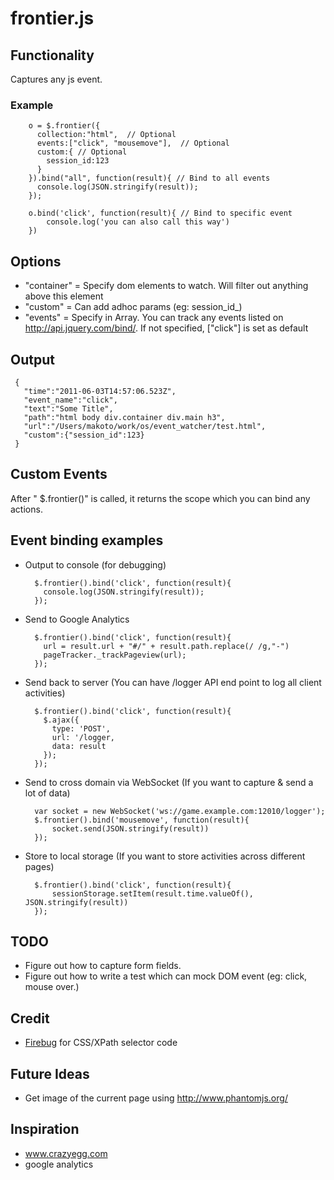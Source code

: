 # frontier.js

## Functionality

Captures any js event.

### Example

		o = $.frontier({
		  collection:"html",  // Optional
		  events:["click", "mousemove"],  // Optional
		  custom:{ // Optional
		    session_id:123
		  }
		}).bind("all", function(result){ // Bind to all events
		  console.log(JSON.stringify(result));
		});

		o.bind('click', function(result){ // Bind to specific event
			console.log('you can also call this way')
		})

## Options

- "container" = Specify dom elements to watch. Will filter out anything above this element
- "custom" = Can add adhoc params (eg: session_id_)
- "events" = Specify in Array. You can track any events listed on http://api.jquery.com/bind/. If not specified, ["click"] is set as default

## Output

	 {
	   "time":"2011-06-03T14:57:06.523Z",
	   "event_name":"click",
	   "text":"Some Title",
	   "path":"html body div.container div.main h3",
	   "url":"/Users/makoto/work/os/event_watcher/test.html",
	   "custom":{"session_id":123}
	 }

## Custom Events

After "	$.frontier()" is called, it returns the scope which you can bind any actions. 


## Event binding examples

- Output to console (for debugging)

		$.frontier().bind('click', function(result){
		  console.log(JSON.stringify(result));
		});

- Send to Google Analytics

		$.frontier().bind('click', function(result){
		  url = result.url + "#/" + result.path.replace(/ /g,"-")
		  pageTracker._trackPageview(url);
		});

- Send back to server (You can have /logger API end point to log all client activities)

		$.frontier().bind('click', function(result){
		  $.ajax({
		    type: 'POST',
		    url: '/logger,
		    data: result
		  });
		});

- Send to cross domain via WebSocket (If you want to capture & send a lot of data)

		var socket = new WebSocket('ws://game.example.com:12010/logger');
		$.frontier().bind('mousemove', function(result){
			socket.send(JSON.stringify(result))
		});
		
- Store to local storage (If you want to store activities across different pages)

		$.frontier().bind('click', function(result){
			sessionStorage.setItem(result.time.valueOf(), JSON.stringify(result))
		});


## TODO

- Figure out how to capture form fields.
- Figure out how to write a test which can mock DOM event (eg: click, mouse over.)

## Credit

- [Firebug](http://code.google.com/p/fbug/source/browse/branches/firebug1.6/content/firebug/lib.js) for CSS/XPath selector code


## Future Ideas

- Get image of the current page using http://www.phantomjs.org/

## Inspiration

- www.crazyegg.com
- google analytics
